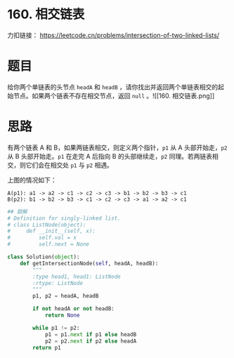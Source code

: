 # 160. 相交链表

力扣链接： https://leetcode.cn/problems/intersection-of-two-linked-lists/

# 题目
给你两个单链表的头节点 `headA` 和 `headB` ，请你找出并返回两个单链表相交的起始节点。如果两个链表不存在相交节点，返回 `null` 。![[160. 相交链表.png]]


# 思路
有两个链表 A 和 B，如果两链表相交，则定义两个指针，`p1` 从 A 头部开始走，`p2` 从 B 头部开始走。`p1` 在走完 A 后指向 B 的头部继续走，`p2` 同理。若两链表相交，则它们会在相交处 `p1` 与 `p2` 相遇。

上图的情况如下：
```
A(p1): a1 -> a2 -> c1 -> c2 -> c3 -> b1 -> b2 -> b3 -> c1
B(p2): b1 -> b2 -> b3 -> c1 -> c2 -> c3 -> a1 -> a2 -> c1
```

```Python
## 题解
# Definition for singly-linked list.
# class ListNode(object):
#     def __init__(self, x):
#         self.val = x
#         self.next = None

class Solution(object):
    def getIntersectionNode(self, headA, headB):
        """
        :type head1, head1: ListNode
        :rtype: ListNode
        """
        p1, p2 = headA, headB

        if not headA or not headB:
            return None

        while p1 != p2:
            p1 = p1.next if p1 else headB
            p2 = p2.next if p2 else headA
        return p1
```